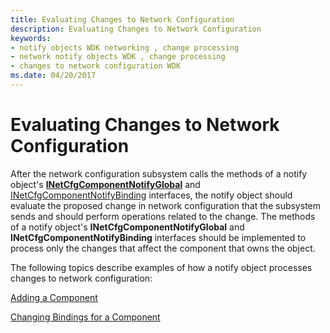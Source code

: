 ```yaml
---
title: Evaluating Changes to Network Configuration
description: Evaluating Changes to Network Configuration
keywords:
- notify objects WDK networking , change processing
- network notify objects WDK , change processing
- changes to network configuration WDK
ms.date: 04/20/2017
---
```


# Evaluating Changes to Network Configuration





After the network configuration subsystem calls the methods of a notify object's [**INetCfgComponentNotifyGlobal**](/previous-versions/windows/hardware/network/ff547733(v=vs.85)) and [INetCfgComponentNotifyBinding](/previous-versions/windows/hardware/network/ff547730(v=vs.85)) interfaces, the notify object should evaluate the proposed change in network configuration that the subsystem sends and should perform operations related to the change. The methods of a notify object's **INetCfgComponentNotifyGlobal** and **INetCfgComponentNotifyBinding** interfaces should be implemented to process only the changes that affect the component that owns the object.

The following topics describe examples of how a notify object processes changes to network configuration:

[Adding a Component](adding-a-component.md)

[Changing Bindings for a Component](changing-bindings-for-a-component.md)

 

